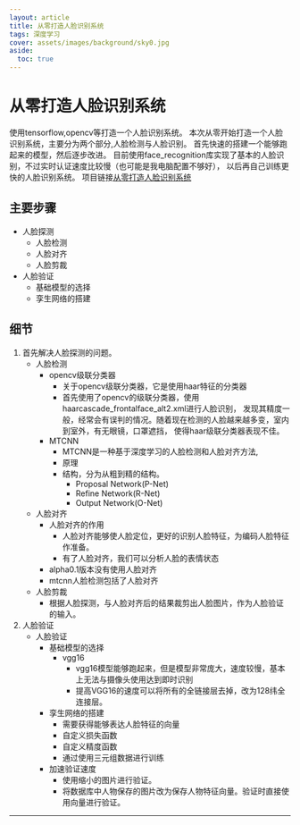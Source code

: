 ```yaml
---
layout: article
title: 从零打造人脸识别系统
tags: 深度学习
cover: assets/images/background/sky0.jpg
aside:
  toc: true
---
```

# 从零打造人脸识别系统
使用tensorflow,opencv等打造一个人脸识别系统。
本次从零开始打造一个人脸识别系统，主要分为两个部分,人脸检测与人脸识别。
首先快速的搭建一个能够跑起来的模型，然后逐步改进。
目前使用face_recognition库实现了基本的人脸识别，不过实时认证速度比较慢（也可能是我电脑配置不够好），
以后再自己训练更快的人脸识别系统。
项目链接[从零打造人脸识别系统](https://github.com/socofels/face_recognize_2020)
## 主要步骤
- 人脸探测
    - 人脸检测
    - 人脸对齐
    - 人脸剪裁
- 人脸验证
    - 基础模型的选择
    - 孪生网络的搭建
<!--more-->
## 细节
1. 首先解决人脸探测的问题。
	- 人脸检测
		- opencv级联分类器
			- 关于opencv级联分类器，它是使用haar特征的分类器
			- 首先使用了opencv的级联分类器，使用haarcascade_frontalface_alt2.xml进行人脸识别，
			发现其精度一般，经常会有误判的情况。随着现在检测的人脸越来越多变，室内到室外，有无眼镜，口罩遮挡，
			使得haar级联分类器表现不佳。
        - MTCNN
            - MTCNN是一种基于深度学习的人脸检测和人脸对齐方法,
            - 原理
            - 结构，分为从粗到精的结构。
                - Proposal Network(P-Net)
                - Refine Network(R-Net)
                - Output Network(O-Net)
    - 人脸对齐
        - 人脸对齐的作用
            - 人脸对齐能够使人脸定位，更好的识别人脸特征，为编码人脸特征作准备。
            - 有了人脸对齐，我们可以分析人脸的表情状态
        - alpha0.1版本没有使用人脸对齐
        - mtcnn人脸检测包括了人脸对齐
    - 人脸剪裁
        - 根据人脸探测，与人脸对齐后的结果裁剪出人脸图片，作为人脸验证的输入。
2. 人脸验证
    - 人脸验证
        - 基础模型的选择
            - vgg16
                - vgg16模型能够跑起来，但是模型非常庞大，速度较慢，基本上无法与摄像头使用达到即时识别
                - 提高VGG16的速度可以将所有的全链接层去掉，改为128纬全连接层。
        - 孪生网络的搭建
            - 需要获得能够表达人脸特征的向量
            - 自定义损失函数
            - 自定义精度函数
            - 通过使用三元组数据进行训练
        - 加速验证速度
            - 使用缩小的图片进行验证。
            - 将数据库中人物保存的图片改为保存人物特征向量。验证时直接使用向量进行验证。

---
